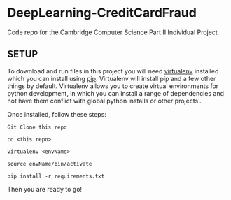 # DeepLearning-CreditCardFraud
Code repo for the Cambridge Computer Science Part II Individual Project

## SETUP
To download and run files in this project you will need [virtualenv](https://virtualenv.pypa.io/en/stable/) installed which you can install using [pip](https://www.google.com). Virtualenv will install pip and a few other things by default. Virtualenv allows you to create virtual environments for python development, in which you can install a range of dependencies and not have them conflict with global python installs or other projects'.

Once installed, follow these steps:

`Git Clone this repo`

`cd <this repo>`

`virtualenv <envName>`

`source envName/bin/activate`

`pip install -r requirements.txt`

Then you are ready to go!

